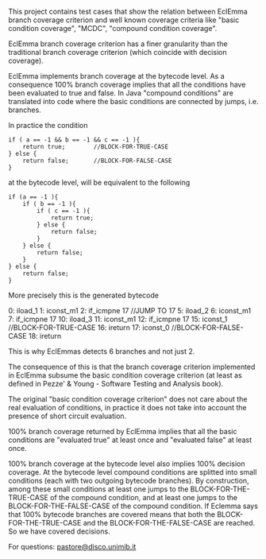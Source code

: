 This project contains test cases that show the relation between EclEmma branch coverage
criterion and well known coverage criteria like "basic condition coverage",
"MCDC", "compound condition coverage".

EclEmma branch coverage criterion has a finer granularity than the traditional branch coverage criterion 
(which coincide with decision coverage). 


EclEmma implements branch coverage at the bytecode level. 
As a consequence 100% branch coverage implies that all the conditions have been evaluated to true and false.
In Java "compound conditions" are translated into code where the basic conditions are connected by jumps, i.e. branches.

In practice the condition 

	if ( a == -1 && b == -1 && c == -1 ){
		return true;		//BLOCK-FOR-TRUE-CASE
	} else {
		return false;		//BLOCK-FOR-FALSE-CASE
	}

at the bytecode level, will be equivalent to the following


	if (a == -1 ){
		if ( b == -1 ){
			if ( c == -1 ){
				return true;
			} else {
				return false;
			}
		} else {
			return false;
		}
	} else {
		return false;
	}


More precisely this is the generated bytecode

0: iload_1
       1: iconst_m1
       2: if_icmpne     17	//JUMP TO 17
       5: iload_2
       6: iconst_m1
       7: if_icmpne     17
      10: iload_3
      11: iconst_m1
      12: if_icmpne     17
      15: iconst_1		//BLOCK-FOR-TRUE-CASE
      16: ireturn
      17: iconst_0		//BLOCK-FOR-FALSE-CASE
      18: ireturn


This is why EclEmmas detects 6 branches and not just 2. 

The consequence of this is that the branch coverage criterion implemented in EclEmma subsume the basic condition
 coverage criterion (at least as defined in Pezze' & Young - Software Testing and Analysis book).

The original "basic condition coverage criterion" does not care about the real evaluation of 
conditions, in practice it does not take into account the presence of short circuit evaluation.
 
100%  branch coverage returned by  EclEmma implies that all the basic conditions are 
"evaluated true" at least once and "evaluated false" at least once.

100%  branch coverage at the bytecode level also implies 100% decision coverage.
At the bytecode level compound conditions are splitted into small conditions (each with two outgoing bytecode branches). 
By construction, among these small conditions at least one jumps to the BLOCK-FOR-THE-TRUE-CASE of the compound condition, 
and at least one jumps to the BLOCK-FOR-THE-FALSE-CASE of the compound condition.
If Eclemma says that 100% bytecode branches are covered means that both the BLOCK-FOR-THE-TRUE-CASE
and the BLOCK-FOR-THE-FALSE-CASE are reached. So we have covered decisions. 
 

 
 For questions:
 pastore@disco.unimib.it